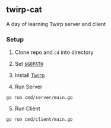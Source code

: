 ## twirp-cat

A day of learning Twirp server and client

### Setup

1. Clone repo and `cd` into directory

2. Set [`$GOPATH`](https://golang.org/doc/gopath_code)

3. Install [Twirp](https://twitchtv.github.io/twirp/docs/install.html)

4. Run Server

```
go run cmd/server/main.go 
```

5. Run Client

```
go run cmd/client/main.go 
```
